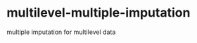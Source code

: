 multilevel-multiple-imputation
==============================

multiple imputation for multilevel data
